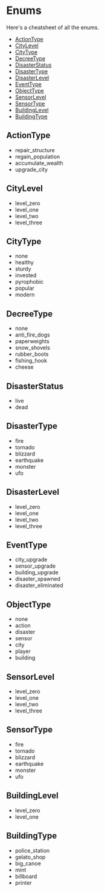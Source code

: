 # Enums
Here's a cheatsheet of all the enums.

* [ActionType](#actiontype)
* [CityLevel](#citylevel)
* [CityType](#citytype)
* [DecreeType](#decreetype)
* [DisasterStatus](#disasterstatus)
* [DisasterType](#disastertype)
* [DisasterLevel](#disasterlevel)
* [EventType](#eventtype)
* [ObjectType](#objecttype)
* [SensorLevel](#sensorlevel)
* [SensorType](#sensortype)
* [BuildingLevel](#buildinglevel)
* [BuildingType](#buildingtype)

## ActionType
* repair_structure
* regain_population
* accumulate_wealth
* upgrade_city

## CityLevel
* level_zero
* level_one
* level_two
* level_three

## CityType
* none
* healthy
* sturdy
* invested
* pyrophobic
* popular
* modern

## DecreeType
* none
* anti_fire_dogs
* paperweights
* snow_shovels
* rubber_boots
* fishing_hook
* cheese

## DisasterStatus
* live
* dead

## DisasterType
* fire
* tornado
* blizzard
* earthquake
* monster
* ufo

## DisasterLevel
* level_zero
* level_one
* level_two
* level_three

## EventType
* city_upgrade
* sensor_upgrade
* building_upgrade
* disaster_spawned
* disaster_eliminated

## ObjectType
* none
* action
* disaster
* sensor
* city
* player
* building

## SensorLevel
* level_zero
* level_one
* level_two
* level_three

## SensorType
* fire
* tornado
* blizzard
* earthquake
* monster
* ufo

## BuildingLevel
* level_zero
* level_one

## BuildingType
* police_station
* gelato_shop
* big_canoe
* mint
* billboard
* printer



